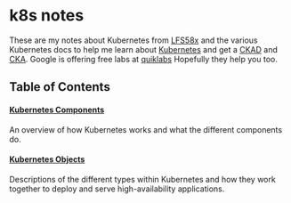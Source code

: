 # k8s notes
These are my notes about Kubernetes from [LFS58x](https://courses.edx.org/courses/course-v1:LinuxFoundationX+LFS158x+3T2020/course/) and the various Kubernetes docs to help me learn about [Kubernetes](https://kubernetes.io/) and get a [CKAD](https://training.linuxfoundation.org/certification/certified-kubernetes-application-developer-ckad/) and [CKA](https://www.cncf.io/certification/cka/). Google is offering free labs at [quiklabs](https://google.qwiklabs.com/quests/29?catalog_rank=%7B%22rank%22%3A2%2C%22num_filters%22%3A0%2C%22has_search%22%3Atrue%7D&search_id=7809120)
Hopefully they help you too.

## Table of Contents

#### [Kubernetes Components](1-k8s-components.md)
An overview of how Kubernetes works and what the different components do.

#### [Kubernetes Objects](2-k8s-objects.md)
Descriptions of the different types within Kubernetes and how they work together to deploy and serve high-availability applications.
